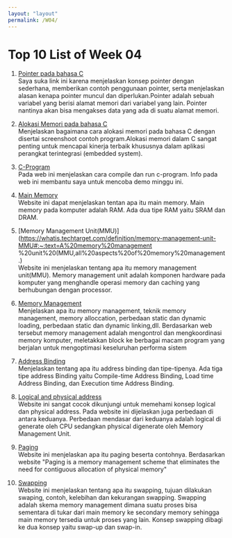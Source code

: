 ```yaml
---
layout: "layout"
permalink: /W04/
---
```


# Top 10 List of Week 04

1. [Pointer pada bahasa C](https://www.petanikode.com/c-pointer/)<br>
Saya suka link ini karena menjelaskan konsep pointer dengan sederhana, memberikan contoh penggunaan pointer, serta menjelaskan alasan kenapa 
pointer muncul dan diperlukan.Pointer adalah sebuah variabel yang berisi alamat memori dari variabel yang lain. Pointer nantinya akan bisa mengakses 
data yang ada di suatu alamat memori.

2. [Alokasi Memori pada bahasa C](https://www.sixv.com/bahasa-c/alokasi-memory-dinamis/)<br>
Menjelaskan bagaimana cara alokasi memori pada bahasa C dengan disertai screenshoot contoh program.Alokasi memori dalam C sangat penting untuk mencapai
kinerja terbaik khususnya dalam aplikasi perangkat terintegrasi (embedded system). 

3. [C-Program](https://vitux.com/how-to-write-and-run-a-c-program-in-linux/)<br>
Pada web ini menjelaskan cara compile dan run c-program. Info pada web ini membantu saya untuk mencoba demo minggu ini.

4. [Main Memory](https://www.techwalla.com/articles/what-is-main-memory-in-a-computer)<br>
Website ini dapat menjelaskan tentan apa itu main memory. Main memory pada komputer adalah RAM. Ada dua tipe RAM yaitu SRAM dan DRAM.

5. [Memory Management Unit(MMU)](https://whatis.techtarget.com/definition/memory-management-unit-MMU#:~:text=A%20memory%20management
%20unit%20(MMU,all%20aspects%20of%20memory%20management.)<br>
Website ini menjelaskan tentang apa itu memory management unit(MMU). Memory management unit adalah komponen hardware pada komputer yang menghandle operasi memory
dan caching yang berhubungan dengan processor.

6. [Memory Management](https://www.guru99.com/os-memory-management.html)<br>
Menjelaskan apa itu memory management, teknik memory management, memory alloccation, perbedaan static dan dynamic loading, perbedaan static dan dynamic linking,dll.
Berdasarkan web tersebut memory management adalah mengontrol dan mengkoordinasi memory komputer, meletakkan block 
ke berbagai macam program yang berjalan untuk mengoptimasi keseluruhan performa sistem

7. [Address Binding](https://www.geeksforgeeks.org/address-binding-and-its-types/)<br>
Menjelaskan tentang apa itu address binding dan tipe-tipenya. Ada tiga tipe address Binding yaitu Compile-time Address Binding, 
Load time Address Binding, dan Execution time Address Binding.

8. [Logical and physical address](https://www.geeksforgeeks.org/logical-and-physical-address-in-operating-system/)<br>
Website ini sangat cocok dikunjungi untuk memehami konsep logical dan physical address. Pada website ini dijelaskan juga perbedaan di antara keduanya.
Perbedaan mendasar dari keduanya adalah logical di generate oleh CPU sedangkan physical digenerate oleh Memory Management Unit.

9. [Paging](https://www.geeksforgeeks.org/paging-in-operating-system/)<br>
Website ini menjelaskan apa itu paging beserta contohnya. Berdasarkan website "Paging is a memory management scheme that eliminates the need for 
contiguous allocation of physical memory"

10. [Swapping](https://www.javatpoint.com/swapping-in-operating-system)<br>
Website ini menjelaskan tentang apa itu swapping, tujuan dilakukan swaping, contoh, kelebihan dan kekurangan swapping. Swapping adalah skema memory management 
dimana suatu proses bisa sementara di tukar dari main memory ke secondary memory sehingga main memory tersedia untuk proses yang lain. Konsep swapping dibagi ke dua konsep yaitu swap-up dan swap-in.

